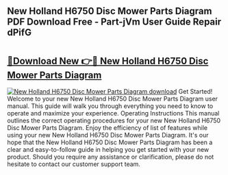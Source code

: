## New Holland H6750 Disc Mower Parts Diagram PDF Download Free - Part-jVm User Guide Repair dPifG

# <h2><a href="http://dfmyg1z.blite.top/?on=New+Holland+H6750+Disc+Mower+Parts+Diagram">🔗Download New 👉🔴 New Holland H6750 Disc Mower Parts Diagram</a></h2>

[![New Holland H6750 Disc Mower Parts Diagram download](https://i.imgur.com/lujVjoI.png)](http://dfmyg1z.blite.top/?on=New+Holland+H6750+Disc+Mower+Parts+Diagram)
Get Started! Welcome to your new New Holland H6750 Disc Mower Parts Diagram user manual. This guide will walk you through everything you need to know to operate and maximize your experience. Operating Instructions This manual outlines the correct operating procedures for your new New Holland H6750 Disc Mower Parts Diagram. Enjoy the efficiency of list of features while using your new New Holland H6750 Disc Mower Parts Diagram. It's our hope that the New Holland H6750 Disc Mower Parts Diagram has been a clear and easy-to-follow guide in helping you get started with your new product. Should you require any assistance or clarification, please do not hesitate to contact our customer support team.
